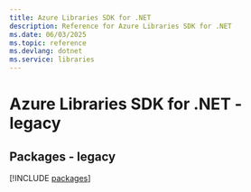 ```yaml
---
title: Azure Libraries SDK for .NET
description: Reference for Azure Libraries SDK for .NET
ms.date: 06/03/2025
ms.topic: reference
ms.devlang: dotnet
ms.service: libraries
---
```

# Azure Libraries SDK for .NET - legacy
## Packages - legacy
[!INCLUDE [packages](libraries-index.md)]